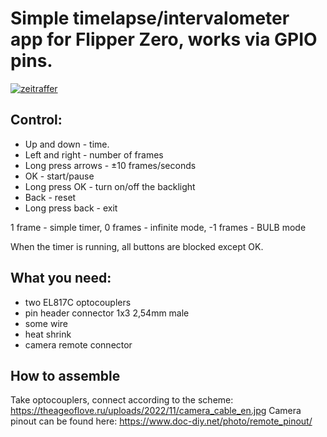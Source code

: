# Simple timelapse/intervalometer app for Flipper Zero, works via GPIO pins.

[![zeitraffer](https://catalog.flipperzero.one/application/zeitraffer/widget)](https://catalog.flipperzero.one/application/zeitraffer/page)

## Control:
 - Up and down - time. 
 - Left and right - number of frames 
 - Long press arrows - ±10 frames/seconds 
 - OK - start/pause 
 - Long press OK - turn on/off the backlight 
 - Back - reset 
 - Long press back - exit

1 frame - simple timer, 0 frames - infinite mode, -1 frames - BULB mode

When the timer is running, all buttons are blocked except OK.

## What you need:
  - two EL817C optocouplers
  - pin header connector 1x3 2,54mm male
  - some wire
  - heat shrink
  - camera remote connector
  
## How to assemble
Take optocouplers, connect according to the scheme: https://theageoflove.ru/uploads/2022/11/camera_cable_en.jpg
Camera pinout can be found here: https://www.doc-diy.net/photo/remote_pinout/
